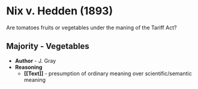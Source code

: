 # Nix v. Hedden (1893)
Are tomatoes fruits or vegetables under the maning of the Tariff Act?

## Majority - Vegetables
* **Author** - J. Gray
* **Reasoning**
	* **[[Text]]** - presumption of ordinary meaning over scientific/semantic meaning
